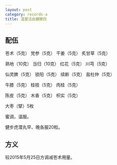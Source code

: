 ```yaml
---
layout: post
category: records-a
title: 温里活血健脾四
---
```


## 配伍 ##

苍术（5克） 党参（5克） 干姜（5克） 炙甘草（5克）

熟地（10克） 当归（10克） 红花（5克） 川芎（5克）

仙灵脾（5克） 锁阳（5克） 续断（5克） 盐杜仲（5克）

牛膝（5克） 桂枝（5克） 肉桂（5克） 

陈皮（5克） 木香（5克） 枳实（5克） 

大枣（擘）5枚

蜜调，温服。

健步虎潜丸早、晚各服20粒。

## 方义 ##

较2015年5月25日方调减苍术用量。
